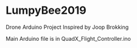# LumpyBee2019
Drone Arduino Project Inspired by Joop Brokking

Main Arduino file is in QuadX_Flight_Controller.ino
